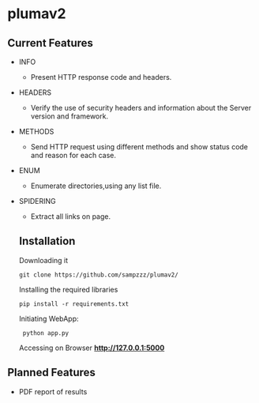 # plumav2

## Current Features
- INFO
  - Present HTTP response code and headers.
- HEADERS
  - Verify the use of security headers and information about the Server version and framework.
- METHODS
  - Send HTTP request using different methods and show status code and reason for each case.
- ENUM
  - Enumerate directories,using any list file.
- SPIDERING
  - Extract all links on page.
  
  ## Installation
  Downloading it
  ```shell
  git clone https://github.com/sampzzz/plumav2/
  ```
   
  Installing the required libraries
  ```shell
  pip install -r requirements.txt
  ```
  Initiating WebApp:
  ```shell
   python app.py
   ```
  
  Accessing on Browser
  **http://127.0.0.1:5000**
  
## Planned Features
- PDF report of results
